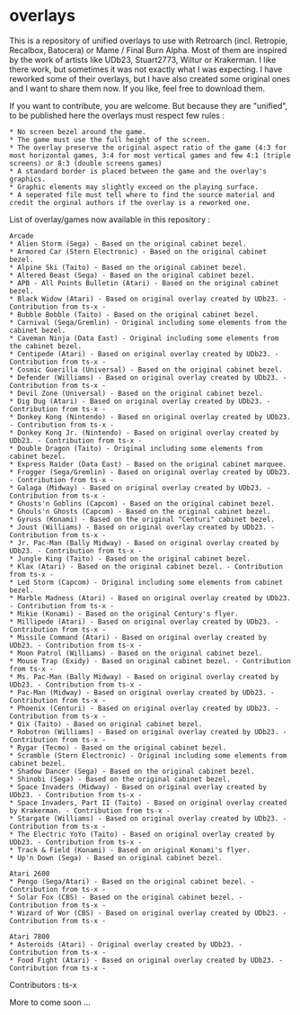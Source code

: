 # overlays

This is a repository of unified overlays to use with Retroarch (incl. Retropie, Recalbox, Batocera) or Mame / Final Burn Alpha. Most of them are inspired by the work of artists like UDb23, Stuart2773, Wiltur or Krakerman. I like there work, but sometimes it was not exactly what I was expecting. I have reworked some of their overlays, but I have also created some original ones and I want to share them now. If you like, feel free to download them.  

If you want to contribute, you are welcome. But because they are "unified", to be published here the overlays must respect few rules :

	* No screen bezel around the game.
	* The game must use the full height of the screen.
	* The overlay preserve the original aspect ratio of the game (4:3 for most horizontal games, 3:4 for most vertical games and few 4:1 (triple screens) or 8:3 (double screens games)
	* A standard border is placed between the game and the overlay's graphics.
	* Graphic elements may slightly exceed on the playing surface.
	* A seperated file must tell where to find the source material and credit the orginal authors if the overlay is a reworked one.
 
 List of overlay/games now available in this repository :
 
 	Arcade
	* Alien Storm (Sega) - Based on the original cabinet bezel.
	* Armored Car (Stern Electronic) - Based on the original cabinet bezel.
	* Alpine Ski (Taito) - Based on the original cabinet bezel.
	* Altered Beast (Sega) - Based on the original cabinet bezel.
	* APB - All Points Bulletin (Atari) - Based on the original cabinet bezel.
	* Black Widow (Atari) - Based on original overlay created by UDb23. - Contribution from ts-x -
	* Bubble Bobble (Taito) - Based on the original cabinet bezel.
	* Carnival (Sega/Gremlin) - Original including some elements from the cabinet bezel.
	* Caveman Ninja (Data East) - Original including some elements from the cabinet bezel.
	* Centipede (Atari) - Based on original overlay created by UDb23. - Contribution from ts-x -
	* Cosmic Guerilla (Universal) - Based on the original cabinet bezel.
	* Defender (Williams) - Based on original overlay created by UDb23. - Contribution from ts-x -
	* Devil Zone (Universal) - Based on the original cabinet bezel.
	* Dig Dug (Atari) - Based on original overlay created by UDb23. - Contribution from ts-x -
	* Donkey Kong (Nintendo) - Based on original overlay created by UDb23. - Contribution from ts-x -
	* Donkey Kong Jr. (Nintendo) - Based on original overlay created by UDb23. - Contribution from ts-x -
	* Double Dragon (Taito) - Original including some elements from cabinet bezel.
	* Express Raider (Data East) - Based on the original cabinet marquee.
	* Frogger (Sega/Gremlin) - Based on original overlay created by UDb23. - Contribution from ts-x -
	* Galaga (Midway) - Based on original overlay created by UDb23. - Contribution from ts-x -
	* Ghosts'n Goblins (Capcom) - Based on the original cabinet bezel.
	* Ghouls'n Ghosts (Capcom) - Based on the original cabinet bezel.
	* Gyruss (Konami) - Based on the original "Centuri" cabinet bezel.
	* Joust (Williams) - Based on original overlay created by UDb23. - Contribution from ts-x -
	* Jr. Pac-Man (Bally Midway) - Based on original overlay created by UDb23. - Contribution from ts-x -
	* Jungle King (Taito) - Based on the original cabinet bezel.
	* Klax (Atari) - Based on the original cabinet bezel. - Contribution from ts-x -
	* Led Storm (Capcom) - Original including some elements from cabinet bezel.
	* Marble Madness (Atari) - Based on original overlay created by UDb23. - Contribution from ts-x -
	* Mikie (Konami) - Based on the original Century's flyer.
	* Millipede (Atari) - Based on original overlay created by UDb23. - Contribution from ts-x -
	* Missile Command (Atari) - Based on original overlay created by UDb23. - Contribution from ts-x -
	* Moon Patrol (Williams) - Based on the original cabinet bezel.
	* Mouse Trap (Exidy) - Based on original cabinet bezel. - Contribution from ts-x -
	* Ms. Pac-Man (Bally Midway) - Based on original overlay created by UDb23. - Contribution from ts-x -
	* Pac-Man (Midway) - Based on original overlay created by UDb23. - Contribution from ts-x -
	* Phoenix (Centuri) - Based on original overlay created by UDb23. - Contribution from ts-x -
	* Qix (Taito) - Based on original cabinet bezel.
	* Robotron (Williams) - Based on original overlay created by UDb23. - Contribution from ts-x -
	* Rygar (Tecmo) - Based on the original cabinet bezel.
	* Scramble (Stern Electronic) - Original including some elements from cabinet bezel.
	* Shadow Dancer (Sega) - Based on the original cabinet bezel.
	* Shinobi (Sega) - Based on the original cabinet bezel.
	* Space Invaders (Midway) - Based on original overlay created by UDb23. - Contribution from ts-x -
	* Space Invaders, Part II (Taito) - Based on original overlay created by Krakerman. - Contribution from ts-x -
	* Stargate (Williams) - Based on original overlay created by UDb23. - Contribution from ts-x -
	* The Electric YoYo (Taito) - Based on original overlay created by UDb23. - Contribution from ts-x -
	* Track & Field (Konami) - Based on original Konami's flyer.
	* Up'n Down (Sega) - Based on original cabinet bezel.
	
	Atari 2600
	* Pengo (Sega/Atari) - Based on the original cabinet bezel. - Contribution from ts-x -
	* Solar Fox (CBS) - Based on the original cabinet bezel. - Contribution from ts-x -
	* Wizard of Wor (CBS) - Based on original overlay created by UDb23. - Contribution from ts-x -

	Atari 7800
	* Asteroids (Atari) - Original overlay created by UDb23. - Contribution from ts-x -
	* Food Fight (Atari) - Based on original overlay created by UDb23. - Contribution from ts-x -
	
Contributors : ts-x

More to come soon ...
